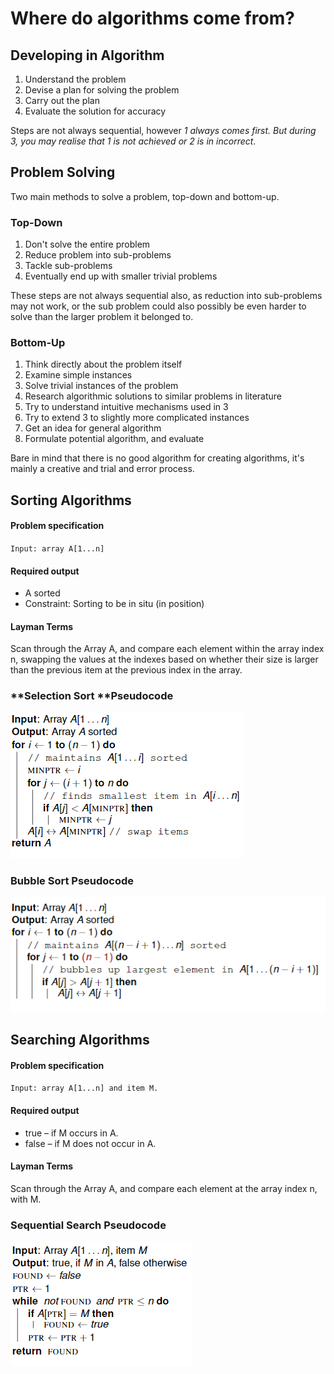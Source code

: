 # Where do algorithms come from?

## **Developing in Algorithm**

1. Understand the problem
2. Devise a plan for solving the problem
3. Carry out the plan
4. Evaluate the solution for accuracy

Steps are not always sequential, however _1 always comes first. But during 3, you may realise that 1 is not achieved or 2 is in incorrect_.

## Problem Solving

Two main methods to solve a problem, top-down and bottom-up.

### Top-Down

1. Don't solve the entire problem
2. Reduce problem into sub-problems
3. Tackle sub-problems
4. Eventually end up with smaller trivial problems

These steps are not always sequential also, as reduction into sub-problems may not work, or the sub problem could also possibly be even harder to solve than the larger problem it belonged to.

### Bottom-Up

1. Think directly about the problem itself
2. Examine simple instances
3. Solve trivial instances of the problem
4. Research algorithmic solutions to similar problems in literature
5. Try to understand intuitive mechanisms used in 3
6. Try to extend 3 to slightly more complicated instances
7. Get an idea for general algorithm
8. Formulate potential algorithm, and evaluate

Bare in mind that there is no good algorithm for creating algorithms, it's mainly a creative and trial and error process.

## Sorting Algorithms

#### Problem specification

`Input: array A[1...n]`

#### Required output

* A sorted
* Constraint: Sorting to be in situ (in position)

#### Layman Terms

Scan through the Array A, and compare each element within the array index n, swapping the values at the indexes based on whether their size is larger than the previous item at the previous index in the array.

### **Selection Sort **Pseudocode

![](<../../../../.gitbook/assets/image (195).png>)

### Bubble Sort Pseudocode

![](<../../../../.gitbook/assets/image (196).png>)

## Searching Algorithms

#### Problem specification

`Input: array A[1...n] and item M.`

#### Required output

* true – if M occurs in A.
* false – if M does not occur in A.

#### Layman Terms

Scan through the Array A, and compare each element at the array index n, with M.

### Sequential Search Pseudocode

![](<../../../../.gitbook/assets/image (194).png>)
